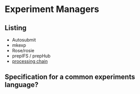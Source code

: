 # Experiment Managers

## Listing

- Autosubmit
- mkexp
- Rose/rosie
- prepIFS / prepHub
- [processing chain](https://github.ufo.k0s.io/C2SM/processing-chain)

## Specification for a common experiments language?
